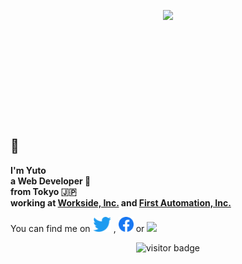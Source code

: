 <p align="center" style="height: 176px">
  <img src="https://github-readme-stats.vercel.app/api?username=tachibanayu24&show_icons=true&theme=react&count_private=true&include_all_commits=true&hide=contribs" />
</p>

## 👋

<p style="font-weight: bold;">
  I'm Yuto<br />
  a Web Developer 🤟<br />
  from Tokyo 🇯🇵<br />
  working at <a href="https://onn-hr.com/">Workside, Inc.</a> and <a href="https://roboin-fa.com/">First Automation, Inc.</a>
</p>

<p>
  You can find me on 
  <a href="https://twitter.com/tachibanayu24"><img height="24px" src="https://github.com/tachibanayu24/tachibanayu24/raw/master/images/twitter.png" /></a>
  ,
  <a href="https://www.facebook.com/100012646356122"><img height="24px" src="https://github.com/tachibanayu24/tachibanayu24/raw/master/images/facebook.png" /></a>
  or
  <a href="https://www.linkedin.com/in/yuto-tachibana/"><img height="24px" src="https://github.com/tachibanayu24/tachibanayu24/raw/master/images/linkdin.png" /></a>
</p>



<p align="center" style="height: 80px;">
  <img src="https://visitor-badge.laobi.icu/badge?page_id=tachibanayu24.tachibanayu24" alt="visitor badge"/>
</p>
